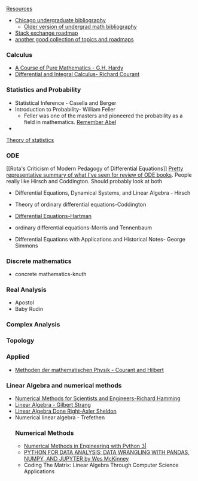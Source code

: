 [Resources](Resources.md)
- [Chicago undergraduate bibliography](https://github.com/ystael/chicago-ug-math-bib)
	- [Older version of undergrad math bibliography](https://www.ocf.berkeley.edu/~abhishek/chicmath.htm)
- [Stack exchange roadmap](https://math.stackexchange.com/questions/1082433/learning-roadmap-request-compiling-a-mathematics-stack-exchange-undergraduate)
- [another good collection of topics and roadmaps](https://www.neilwithdata.com/mathematics-self-learner)
### Calculus
- [A Course of Pure Mathematics - G.H. Hardy](https://en.m.wikipedia.org/wiki/A_Course_of_Pure_Mathematics)
- [Differential and Integral Calculus- Richard Courant](https://en.m.wikipedia.org/wiki/Richard_Courant)
### Statistics and Probability
- Statistical Inference - Casella and Berger
- Introduction to Probability- William Feller
	- Feller was one of the masters and pioneered the probability as a field in mathematics. [Remember Abel](Neils%20Heinrich%20Abel.md)
- 
[Theory of statistics](https://stats.stackexchange.com/questions/414/introduction-to-statistics-for-mathematicians)
### ODE
[[Rota's Criticism of Modern Pedagogy of Differential Equations]]
[Pretty representative summary of what I've seen for review of ODE books](https://math.stackexchange.com/questions/4119586/looking-for-a-2nd-book-on-ordinary-differential-equations). People really like Hirsch and Coddington. Should probably look at both
- Differential Equations, Dynamical Systems, and Linear Algebra - Hirsch
- Theory of ordinary differential equations-Coddington

- [Differential Equations-Hartman](https://math.stackexchange.com/questions/175908/ode-book-recommendation)
- ordinary differential equations-Morris and Tennenbaum
- Differential Equations with Applications and Historical Notes- George Simmons
### Discrete mathematics
- concrete mathematics-knuth

### Real Analysis
- Apostol
- Baby Rudin

### Complex Analysis

### Topology


### Applied
- [Methoden der mathematischen Physik - Courant and Hilbert](https://en.m.wikipedia.org/wiki/Methoden_der_mathematischen_Physik)
### Linear Algebra and numerical methods

- [Numerical Methods for Scientists and Engineers-Richard Hamming](https://en.m.wikipedia.org/wiki/Richard_Hamming)
- [Linear Algebra - Gilbert Strang](https://scicomp.stackexchange.com/questions/1040/which-linear-algebra-texts-should-i-read-before-learning-numerical-linear-algebr)
- [Linear Algebra Done Right-Axler Sheldon](https://scicomp.stackexchange.com/questions/1040/which-linear-algebra-texts-should-i-read-before-learning-numerical-linear-algebr)
- Numerical linear algebra - Trefethen
    ### Numerical Methods
    - [Numerical Methods in Engineering with Python 3|](https://books.google.co.jp/books/about/Numerical_Methods_in_Engineering_with_Py.html?id=aJkXoxxoCoUC&redir_esc=y)
    - [PYTHON FOR DATA ANALYSIS: DATA WRANGLING WITH PANDAS, NUMPY, AND JUPYTER by Wes McKinney](https://pythonbooks.org/topical-books/numeric-and-big-data/)
    - Coding The Matrix: Linear Algebra Through Computer Science Applications
    
